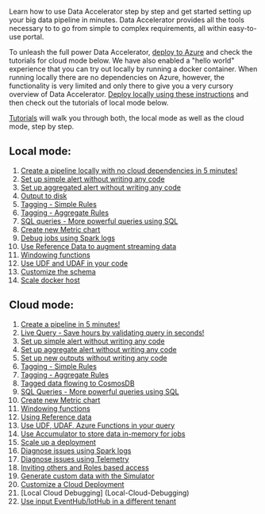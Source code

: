 Learn how to use Data Accelerator step by step and get started setting up your big data pipeline in minutes. Data Accelerator provides all the tools necessary to to go from simple to complex requirements, all within easy-to-use portal. 

To unleash the full power Data Accelerator, [deploy to Azure](Cloud-deployment) and check the tutorials for cloud mode below. We have also enabled a "hello world" experience that you can try out locally by running a docker container. When running locally there are no dependencies on Azure, however, the functionality is very limited and only there to give you a very cursory overview of Data Accelerator. [Deploy locally using these instructions](Local-mode-with-Docker) and then check out the tutorials of local mode below. 

[Tutorials](Tutorials) will walk you through both, the local mode as well as the cloud mode, step by step.

## Local mode:
1. [Create a pipeline locally with no cloud dependencies in 5 minutes!](Local-Tutorial-Creating-your-first-Flow-in-local-mode)
1. [Set up simple alert without writing any code](Local-Tutorial-Add-an-Alert)
1. [Set up aggregated alert without writing any code](Local-Tutorial-Advanced-Aggregate-alerts)
1. [Output to disk](Local-Tutorial-Outputs-to-disk)
1. [Tagging - Simple Rules](Local-Tutorial-Tag-Rules-output-to-local-file)
1. [Tagging - Aggregate Rules](Local-Tutorial-Tag-Aggregate-to-metrics)
1. [SQL queries - More powerful queries using SQL](Local-Tutorial-Adding-SQL-to-your-flow-and-outputs-to-Metrics-dashboard)
1. [Create new Metric chart](https://github.com/Microsoft/data-accelerator/wiki/Local-create-metric)
1. [Debug jobs using Spark logs](Local-Tutorial-Debugging-using-Spark-logs)
1. [Use Reference Data to augment streaming data](Local-Tutorial-Reference-data)
1. [Windowing functions](Windowing-functions)
1. [Use UDF and UDAF in your code](Local-Tutorial-Extending-with-UDF-UDAF-custom-code)
1. [Customize the schema](Local-Tutorial-Custom-schema)
1. [Scale docker host](Local-Tutorial-Scaling-the-docker-host)

## Cloud mode:
1. [Create a pipeline in 5 minutes!](Creating-your-first-pipeline-in-5-minutes!)
1. [Live Query - Save hours by validating query in seconds!](Live-query)
1. [Set up simple alert without writing any code](Set-up-simple-alert)
1. [Set up aggregate alert without writing any code](Set-up-aggregate-alert)
1. [Set up new outputs without writing any code](Set-up-new-outputs)
1. [Tagging - Simple Rules](Tagging-simple-rules)
1. [Tagging - Aggregate Rules](Tagging-aggregate-rules)
1. [Tagged data flowing to CosmosDB](Tagged-data-flowing-to-CosmosDB)
1. [SQL Queries - More powerful queries using SQL](sql-query)
1. [Create new Metric chart](Create-new-metric)
1. [Windowing functions](Windowing-functions)
1. [Using Reference data](Reference-data)
1. [Use UDF, UDAF, Azure Functions in your query](Functions)
1. [Use Accumulator to store data in-memory for jobs](Data-Accumulator)
1. [Scale up a deployment](Scale)
1. [Diagnose issues using Spark logs](Spark-logs)
1. [Diagnose issues using Telemetry](Diagnose-issues-using-Telemetry)
1. [Inviting others and Roles based access](Inviting-others-and-RBAC)
1. [Generate custom data with the Simulator](Cloud-Simulator)
1. [Customize a Cloud Deployment](Arm-Parameters)
1. [Local Cloud Debugging] (Local-Cloud-Debugging)
1. [Use input EventHub/IotHub in a different tenant](Use-Input-in-different-tenant)


